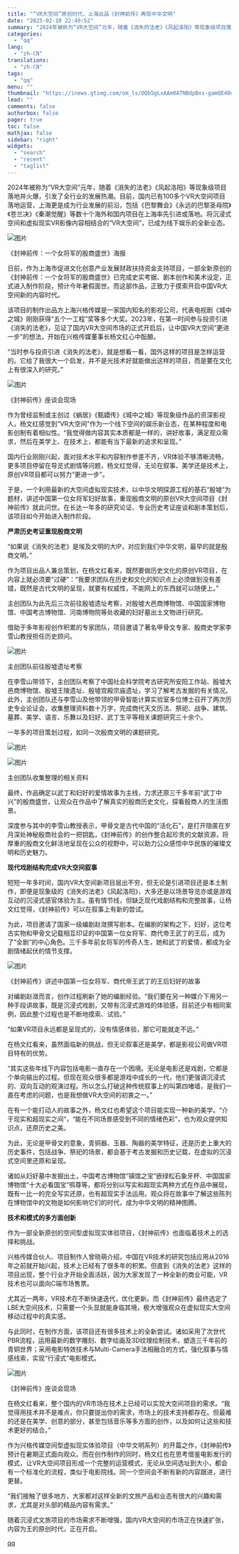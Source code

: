 ```yaml
---
title: "“VR大空间”原创时代，上海出品《封神前传》再现中华文明"
date: "2025-02-10 22:40:52"
summary: "2024年被称为“VR大空间”元年，随着《消失的法老》《风起洛阳》等现象级项目落地并火爆，引发了全行..."
categories:
  - "qq"
lang:
  - "zh-CN"
translations:
  - "zh-CN"
tags:
  - "qq"
menu: ""
thumbnail: "https://inews.gtimg.com/om_ls/OQb5gLxAAm0ATNBdpBxs-gamQE40dCkg1Q8_6sSr_0MmwAA_640360/0"
lead: ""
comments: false
authorbox: false
pager: true
toc: false
mathjax: false
sidebar: "right"
widgets:
  - "search"
  - "recent"
  - "taglist"
---
```


2024年被称为“VR大空间”元年，随着《消失的法老》《风起洛阳》等现象级项目落地并火爆，引发了全行业的发展热潮。目前，国内已有100多个VR大空间项目落地运营，上海更是成为行业发展的前沿，包括《巴黎舞会》《永远的巴黎圣母院》《苍兰决》《秦潮觉醒》等数十个海外和国内项目在上海率先引进或落地。将沉浸式空间和虚拟现实VR影像内容相结合的“VR大空间”，已成为线下娱乐的全新业态。

![图片](https://inews.gtimg.com/om_bt/OOqK648dlOeCRPf4UOeJPzwxKoA5mfWyWNiRI2pNkyO9UAA/1000)

《封神前传：一个女将军的殷商盛世》海报

日前，作为上海市促进文化创意产业发展财政扶持资金支持项目，一部全新原创的《封神前传：一个女将军的殷商盛世》已完成史实考据、剧本创作和美术设定，正式进入制作阶段，预计今年暑假面世。而这部作品，正致力于摸索开启中国VR大空间新的内容时代。

该项目的制作出品方上海兴格传媒是一家国内知名的影视公司，代表电视剧《城中之城》刚刚获得“五个一工程”奖等多个大奖。2023年，在第一时间参与投资引进《消失的法老》，见证了国内VR大空间市场的正式开启后，让中国VR大空间“更进一步”的想法，开始在兴格传媒董事长杨文红心中酝酿。

“当时参与投资引进《消失的法老》，就是想看一看，国外这样的项目是怎样运营的。它给了我很大一个启发，并不是光技术好就能做出这样的项目，而是要在文化上有很深入的研究。”

![图片](https://inews.gtimg.com/om_bt/OTnl-XoZUD68Scgmq6ZDMKv94F03ScBkjxUg7sMV1Zn14AA/1000)

《封神前传》座谈会现场

作为曾经监制或主创过《蜗居》《甄嬛传》《城中之城》等现象级作品的资深影视人，杨文红感觉到“VR大空间”作为一个线下空间的娱乐新业态，在某种程度和电影创制有着相似性。“我觉得做内容其实本质都是一样的，讲好故事，满足观众需求，然后在美学上、在技术上，都能有当下最新的追求和呈现。”

国内行业刚刚兴起，面对技术水平和内容制作参差不齐，VR体验不够清晰流畅，更多项目停留在导览式剧情等问题，杨文红觉得，无论在叙事、美学还是技术上，原创VR项目都可以努力“更进一步”。

于是，一个利用最新的大空间虚拟现实技术，以中华文明探源工程的基石“殷墟”为题材，讲述中国第一位女将军妇好故事，重现殷商文明的原创VR大空间项目《封神前传》就此问世。在长达一年多的研究论证、专业历史考证座谈和剧本策划后，该项目如今开始进入制作阶段。

**严肃历史考证重现殷商文明**

“如果说《消失的法老》是埃及文明的大IP，对应到我们中华文明，最早的就是殷商文明。”

作为项目出品人兼总策划，在杨文红看来，既然要做历史文化的原创VR项目，在内容上就必须要“过硬”：“我要求团队在历史和文化的知识点上必须做到没有差错，既然是古代文明的呈现，就要有权威性，不能网上的东西就可以随便上。”

主创团队为此先后三次前往殷墟遗址考察，对殷墟大邑商博物馆、中国国家博物馆、中国考古博物馆、河南博物院等处收藏的妇好墓出土文物进行研究。

借助于多年影视创作积累的专家团队，项目邀请了著名甲骨文专家、殷商史学家李雪山教授担任历史顾问。

![图片](https://inews.gtimg.com/om_bt/OMcs9JlHNKnmJvyPJLpN6CEl_47JCpZtbPK1t_ioEfJDEAA/1000)

主创团队前往殷墟遗址考察

在李雪山带领下，主创团队考察了中国社会科学院考古研究所安阳工作站、殷墟大邑商博物馆、殷墟王陵遗址、殷墟宫殿宗庙遗址，学习了解考古发掘的有关情况。此外，主创团队还与李雪山及他带领的甲骨智能计算实验室多位博士召开了两次历史专业论证会，收集整理资料数十万字，完成商代天文历法、祭祀、战争、建筑、墓葬、美学、语言、乐舞以及妇好、武丁生平等相关课题研究三十余个。

一年多的项目策划过程，如同一次殷商文明的课题研究。

![图片](https://inews.gtimg.com/om_bt/OojbEwXrzdgkEZnxAlL0hTlwHZa7ly25clh7FPK6YPONcAA/1000)

![图片](https://inews.gtimg.com/om_bt/OOQpKOtu2EHTz8lEYxYMO_KgKvCq45Lp14PGIqVLgeJHwAA/1000)

主创团队收集整理的相关资料

最终，作品确定以武丁和妇好的爱情故事为主线，力求还原三千多年前“武丁中兴”的殷商盛世，让观众在作品中了解真实的殷商历史文化，探看殷商人的生活图景。

深度参与其中的李雪山教授表示，甲骨文是古代中国的“活化石”，是打开隐匿在岁月深处神秘殷商社会的一把钥匙，《封神前传》的创作整合起珍贵的文献资源，将厚重的殷商文化鲜活地呈现在公众的视野中，可以助力公众感悟中华民族的璀璨文明和历史魅力。

**现代戏剧结构完成VR大空间叙事**

短短一年多时间，国内VR大空间新项目层出不穷，但无论是引进项目还是本土制作，即便是现象级的《消失的法老》《风起洛阳》，大多还是以场景导览亦或是游戏互动的沉浸式感官体验为主。虽有情节线，但缺乏现代戏剧结构和完整故事，让杨文红觉得，《封神前传》可以在叙事上有新的尝试。

为此，项目邀请了国家一级编剧赵潋撰写剧本。在编剧的架构之下，妇好，这位考古实物和甲骨文记载相互印证的中国第一位女将军、商代帝王武丁的王后，成为了“全剧”的中心角色。三千多年前女将军的传奇人生，她和武丁的爱情，都成为全剧情绪起伏的情节支撑。

![图片](https://inews.gtimg.com/om_bt/O-p6wyoqzsPoFVMelaZHrqTwiqzf39EeW_1MwmjgUfic0AA/641)

《封神前传》讲述中国第一位女将军、商代帝王武丁的王后妇好的故事

对编剧赵潋而言，创作过程刷新了她的编剧经验。“我们要在另一种媒介下用另一种手段讲故事，既是沉浸式戏剧，又带有沉浸式游戏的体验感，目前还少有相同案例，因此整个过程也是不断地摸索、试验。”

“如果VR项目永远都是呈现式的，没有情感体验，那它可能就走不远。”

在杨文红看来，虽然面临新的挑战，但无论叙事还是美学，都是影视公司做VR项目特有的优势。

“其实这些年线下内容包括电影一直存在一个困境。无论是电影还是戏剧，它都是个单向输出的过程。但现在观众很多都是游戏中成长的一代，他们更强调沉浸式的、双向互动的观演过程。所以怎么打破这种传统叙事上的叫第四堵墙，是我们一直在考虑的问题，也是我想做VR大空间的初衷之一。”

在有一个能打动人的故事之外，杨文红也希望这个项目能实现一种新的美学。“介于现实和超现实之间”，“能在不同场景感受到不同的情绪色彩”，也为观众提供知识点，还原历史之美。

为此，无论是甲骨文的意象，青铜器、玉器、陶器的美学特征，还是历史上重大的历史事件，包括战争、祭祀的场景，都会基于考古发掘和历史记载，在虚拟的沉浸式空间里还原和呈现。

诸如从妇好墓中发掘出土，中国考古博物馆“镇馆之宝”嵌绿松石象牙杯、中国国家博物馆“十大必看国宝”鸮尊等，都将分别以写实和超现实两种方式在作品中展现，既有一比一的完全写实还原，也有超现实手法运用。观众将在故事中了解这些陈列在博物馆中的文物是如何影响它们的时代，成为中华文明的精神图腾。

**技术和模式的多方面创新**

作为一部全新原创的空间型虚拟现实体验项目，《封神前传》也面临着技术上的选择和挑战。

兴格传媒合伙人、项目制作人曾晓萌介绍，中国在VR技术的研究包括应用从2016年之前就开始兴起，技术上已经有了很多年的积累。但直到《消失的法老》这样的项目出现，整个行业才开始全面活跃，因为大家发现了一种全新的商业可能，VR技术也可以面向C端市场售票。

尤其近一两年，VR技术在不断快速迭代，优化更新。而《封神前传》最终选定了LBE大空间技术，只需要一个头显就能身临其境，极大增强观众在虚拟现实大空间移动过程中的真实感。

与此同时，在制作方面，该项目还有很多技术上的全新尝试。诸如采用了次世代PBR流程，运用最新的数字雕刻、数字绘画及3D纹理绘制技术，塑造三千年前的青铜世界；采用电影特效技术与Multi-Camera手法相融合的方式，强化叙事与情感线索，实现“行浸式”电影模式。

![图片](https://inews.gtimg.com/om_bt/Ovmklu7RfEO0_MvMq_pu49dr02QZpAVOOYGoUG0k6eSAcAA/1000)

《封神前传》座谈会现场

在杨文红看来，整个国内的VR市场在技术上已经可以实现大空间项目的需求。“我觉得用技术并不是难点，你只要提出你的需求，市场上的技术支持都存在。但最难的还是在美学、创意的部分，甚至包括音乐等多方面的创作，以及如何让这些和技术更好的结合。”

作为兴格传媒空间型虚拟现实体验项目（中华文明系列）的开篇之作，《封神前传》预计在暑期正式面向观众。而在创作制作的同时，杨文红也在思考借鉴电影发行的模式，让VR大空间项目形成一个完整的运营模式，无论从空间选址到大小，都会有一个标准化的流程，类似于电影院线。同一个空间会不断有新的内容跟进，进行更替。

“我们接触了很多地方，大家都对这样全新的文旅产品和业态有很大的兴趣和需求，尤其是对头部的精品内容有需求。”

随着沉浸式文旅项目的市场需求不断增强，国内VR大空间的市场正在快速扩张，内容为王的原创时代，正在开启。

[qq](https://new.qq.com/rain/a/20250210A08T7200)
